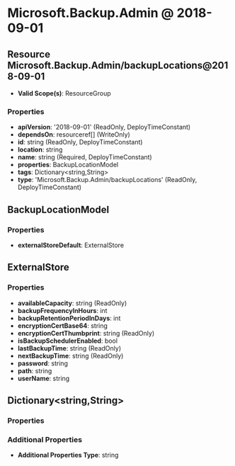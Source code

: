 # Microsoft.Backup.Admin @ 2018-09-01

## Resource Microsoft.Backup.Admin/backupLocations@2018-09-01
* **Valid Scope(s)**: ResourceGroup
### Properties
* **apiVersion**: '2018-09-01' (ReadOnly, DeployTimeConstant)
* **dependsOn**: resourceref[] (WriteOnly)
* **id**: string (ReadOnly, DeployTimeConstant)
* **location**: string
* **name**: string (Required, DeployTimeConstant)
* **properties**: BackupLocationModel
* **tags**: Dictionary<string,String>
* **type**: 'Microsoft.Backup.Admin/backupLocations' (ReadOnly, DeployTimeConstant)

## BackupLocationModel
### Properties
* **externalStoreDefault**: ExternalStore

## ExternalStore
### Properties
* **availableCapacity**: string (ReadOnly)
* **backupFrequencyInHours**: int
* **backupRetentionPeriodInDays**: int
* **encryptionCertBase64**: string
* **encryptionCertThumbprint**: string (ReadOnly)
* **isBackupSchedulerEnabled**: bool
* **lastBackupTime**: string (ReadOnly)
* **nextBackupTime**: string (ReadOnly)
* **password**: string
* **path**: string
* **userName**: string

## Dictionary<string,String>
### Properties
### Additional Properties
* **Additional Properties Type**: string

